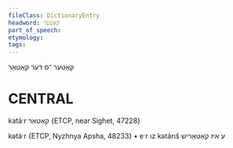 ```yaml
---
fileClass: DictionaryEntry
headword: קאַטער
part_of_speech: 
etymology: 
tags: 
---
```

קאַטער
־ס
דער
קאַטאַר

CENTRAL
========

katáˑr קאַטאַר {ETCP, near Sighet, 47228}

kətáˑr {ETCP, Nyzhnya Apsha, 48233}
	•	eˑr ɩz kətárɩš ע איז קאַטאַריש